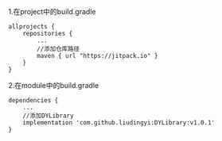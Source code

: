 1.在project中的build.gradle

    allprojects {
        repositories {
            ...
            //添加仓库路径
            maven { url "https://jitpack.io" }
        }
    }

2.在module中的build.gradle

    dependencies {
        ...
        //添加DYLibrary
        implementation 'com.github.liudingyi:DYLibrary:v1.0.1'
    }

